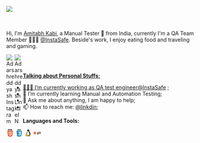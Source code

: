 <code><img src="https://aenmo.dev/img/ked.png"></code> 


<br />

Hi, I'm [Amitabh Kabi](https://www.linkedin.com/in/amitabh-kabi-a4a33b238), a Manual Tester 🚀 from India, currently I'm a QA Team Member 🙍🏽‍♂️ [@InstaSafe](https://instasafe.com). Beside's work, I enjoy eating food and traveling and gaming.

<a href="https://www.instagram.com/k.a.b_i/">  
<img align="left" alt="Adarshreddyash Instagram" width="22px" src="https://cdn.jsdelivr.net/npm/simple-icons@v3/icons/instagram.svg"/>                                                                                                                                                                                                             <a href="https://www.linkedin.com/in/amitabh-kabi/">
<img align="left" alt="Adarshreddyash LinkdeIN" width="22px" src="https://cdn.jsdelivr.net/npm/simple-icons@v3/icons/linkedin.svg"/>
    
<br />
<br />
    
    
**Talking about Personal Stuffs:**
 
- 👨🏽‍💻 I’m currently working as QA test engineer[@InstaSafe](https://instasafe.com) ;
- 🌱 I’m currently learning Manual and Automation Testing; 
- 💬 Ask me about anything, I am happy to help;
- 📫 How to reach me: [@linkdin](https://www.linkedin.com/in/amitabh-kabi-a4a33b238);


**Languages and Tools:**  

<code><img height="20" src="https://raw.githubusercontent.com/github/explore/80688e429a7d4ef2fca1e82350fe8e3517d3494d/topics/html/html.png"></code>
<code><img height="20" src="https://raw.githubusercontent.com/github/explore/80688e429a7d4ef2fca1e82350fe8e3517d3494d/topics/css/css.png"></code>
<code><img height="20" src="https://raw.githubusercontent.com/github/explore/80688e429a7d4ef2fca1e82350fe8e3517d3494d/topics/linux/linux.png"></code>
<code><img height="20" src="https://raw.githubusercontent.com/github/explore/5c058a388828bb5fde0bcafd4bc867b5bb3f26f3/topics/git/git.png"></code>
